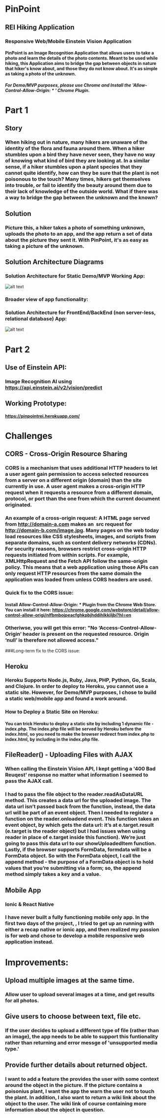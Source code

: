 # PinPoint
## REI Hiking Application
### Responsive Web/Mobile Einstein Vision Application
#### PinPoint is an Image Recognition Application that allows users to take a photo and learn the details of the photo contents. Meant to be used while hiking, this Application aims to bridge the gap between objects in nature that hiker's know about, and those they do not know about. It's as simple as taking a photo of the unknown.
##### For Demo/MVP purposes, please use Chrome and Install  the 'Allow-Control-Allow-Origin: * ' Chrome Plugin.

# Part 1
## Story
### When hiking out in nature, many hikers are unaware of the identity of the flora and fauna around them. When a hiker stumbles upon a bird they have never seen, they have no way of knowing what kind of bird they are looking at. In a similar sense, if a hiker stumbles upon a plant species that they cannot quite identify, how can they be sure that the plant is not poisonous to the touch? Many times, hikers get themselves into trouble, or fail to identify the beauty around them due to their lack of knowledge of the outside world. What if there was a way to bridge the gap between the unknown and the known?
## Solution
### Picture this, a hiker takes a photo of something unknown, uploads the photo to an app, and the app return a set of data about the picture they sent it. With PinPoint, it's as easy as taking a picture of the unknown.

## Solution Architecture Diagrams
### Solution Architecture for Static Demo/MVP Working App:
![alt text](images/staticSolutionArchitecture.png)
### Broader view of app functionality:
### Solution Architecture for FrontEnd/BackEnd (non server-less, relational database) App:
![alt text](images/dbSolutionArchitecture.png)

# Part 2
## Use of Einstein API:
### Image Recognition AI using https://api.einstein.ai/v2/vision/predict
## Working Prototype:
#### https://pinpointrei.herokuapp.com/

# Challenges
## CORS - Cross-Origin Resource Sharing
### CORS is a mechanism that uses additional HTTP headers to let a user agent gain permission to access selected resources from a server on a different origin (domain) than the site currently in use. A user agent makes a cross-origin HTTP request when it requests a resource from a different domain, protocol, or port than the one from which the current document originated.
### An example of a cross-origin request: A HTML page served from http://domain-a.com makes an <img> src request for http://domain-b.com/image.jpg. Many pages on the web today load resources like CSS stylesheets, images, and scripts from separate domains, such as content delivery networks (CDNs). For security reasons, browsers restrict cross-origin HTTP requests initiated from within scripts. For example, XMLHttpRequest and the Fetch API follow the same-origin policy. This means that a web application using those APIs can only request HTTP resources from the same domain the application was loaded from unless CORS headers are used.
### Quick fix to the CORS issue:
#### Install Allow-Control-Allow-Origin: *  Plugin from the Chrome Web Store. You can install it here: https://chrome.google.com/webstore/detail/allow-control-allow-origi/nlfbmbojpeacfghkpbjhddihlkkiljbi?hl=en
### Otheriwse, you will get this error: "No ‘Access-Control-Allow-Origin’ header is present on the requested resource. Origin ‘null’ is therefore not allowed access."
###Long-term fix to the CORS issue:
####

## Heroku
### Heroku Supports Node.js, Ruby, Java, PHP, Python, Go, Scala, and Clojure. In order to deploy to Heroku, you cannot use a static site. However, for Demo/MVP purposes, I chose to build a static web/mobile app and found a work around.
### How to Deploy a Static Site on Heroku:
#### You can trick Heroku to deploy a static site by including 1 dynamic file - index.php. The index.php file will be served by Heroku before the index.html, so you need to make the browser redirect from index.php to index.html, by including <?php header( 'Location: /index.html' ) ;  ?> in the index.php file.

## FileReader() - Uploading Files with AJAX
### When calling the Einstein Vision API, I kept getting a '400 Bad Reuqest' response no matter what information I seemed to pass the AJAX call.
### I had to pass the file object to the reader.readAsDataURL method. This creates a data url for the uploaded image. The data url isn’t passed back from the function, instead, the data url will be part of an event object. Then I needed to register a function on the reader.onloadend event. This function takes an event object, by which gets the data url: it’s at e.target.result (e.target is the reader object) but I had issues when using reader in place of e.target inside this function). We’re just going to pass this data url to our showUploadedItem function. Lastly, if the browser supports FormData, formdata will be a FormData object. So with the FormData object, I call the append method - the purpose of a FormData object is to hold values that you’re submitting via a form; so, the append method simply takes a key and a value.

## Mobile App
### Ionic & React Native
### I have never built a fully functioning mobile only app. In the first two days of the project, , I tried to get up an running with either a recap native or ionic app, and then realized my passion is for web and chose to develop a mobile responsive web application instead.


# Improvements:
## Upload multiple images at the same time.
### Allow user to upload several images at a time, and get results for all photos.
## Give users to choose between text, file etc.
### If the user decides to upload a different type of file (rather than an image), the app needs to be able to support this funtionality rather than returning and error messge of 'unsupported media type.'
## Provide further details about returned object.
### I want to add a feature the provides the user with some context around the object in the picture. If the picture contains a poisonius plant, I want the app the warn the user not to touch the plant. In addition, I also want to return a wiki link about the object to the user. The wiki link of course containing more information about the object in question.
